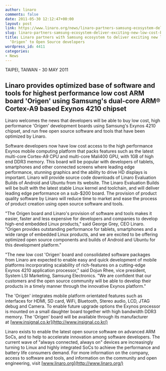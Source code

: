 ```yaml
---
author: linaro
comments: false
date: 2011-05-30 12:12:47+00:00
layout: post
link: https://www.linaro.org/news/linaro-partners-samsung-ecosystem-deliver-exciting-new-low-cost-board-origen-open-source-developers/
slug: linaro-partners-samsung-ecosystem-deliver-exciting-new-low-cost-board-origen-open-source-developers
title: Linaro partners with Samsung ecosystem to deliver exciting new low cost board
  ‘Origen’ to Open Source developers
wordpress_id: 4411
categories:
- News
---
```


TAIPEI, TAIWAN - 30 MAY 2011



## Linaro provides optimized base of software and tools for highest performance low cost ARM board 'Origen' using Samsung's dual-core ARM® Cortex-A9 based Exynos 4210 chipset


Linaro welcomes the news that developers will be able to buy low cost, high performance 'Origen' development boards using Samsung's Exynos 4210 chipset, and run free open source software and tools that have been optimized by Linaro.

Software developers now have low cost access to the high performance Exynos mobile computing platform that packs features such as the latest multi-core Cortex-A9 CPU and multi-core Mali400 GPU, with 1GB of high end DDR3 memory. This board will be popular with developers of tablets, smartphones and other connected screens where leading edge performance, stunning graphics and the ability to drive HD displays is important. Linaro will provide source code downloads of Linaro Evaluation Builds of Android and Ubuntu from its website. The Linaro Evaluation Builds will be built with the latest stable Linux kernel and toolchain, and will deliver leading edge performance on a sub-$200 board. The provision of product quality software by Linaro will reduce time to market and ease the process of product creation using open source software and tools.

"The Origen board and Linaro's provision of software and tools makes it easier, faster and less expensive for developers and companies to develop high-end embedded Linux products," said George Grey, CEO Linaro. "Origen provides outstanding performance for tablets, smartphones and a wide range of embedded Linux products, and we are excited to be offering optimized open source components and builds of Android and Ubuntu for this development platform."

"The new low cost 'Origen' board and consolidated software packages from Linaro are expected to enable easy and quick development of mobile platforms incorporating scalability of rich-features on a cutting-edge Exynos 4210 application processor," said Dojun Rhee, vice president, System LSI Marketing, Samsung Electronics. "We are confident that our customers and the open source community will be able to develop their products in a timely manner through the innovative Exynos platform."

The 'Origen' integrates mobile platform orientated features such as interfaces for HDMI, SD card, WiFi, Bluetooth, Stereo audio, LCD, JTAG debug and Camera. To enable future upgrade options the Exynos processor is mounted on a small daughter board together with high bandwidth DDR3 memory. The 'Origen' board will be available through its manufacturer at [www.insignal.co.kr](http://www.insignal.co.kr/)

Linaro exists to enable the latest open source software on advanced ARM SoCs, and to help to accelerate innovation among software developers. The current wave of "always connected, always on" devices are increasingly turning to Linux and highly integrated SoCs to achieve the performance and battery life consumers demand. For more information on the company, access to software and tools, and information on the community and open engineering, visit [www.linaro.org](http://www.linaro.org/)
